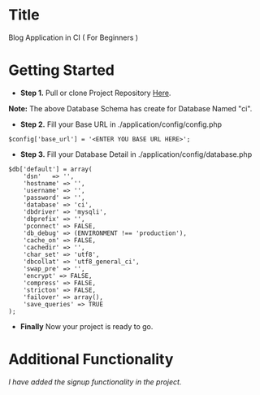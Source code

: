 # Title
Blog Application in CI ( For Beginners )

# Getting Started

* **Step 1.** Pull or clone Project Repository [Here](https://github.com/om7271prakash/CI).

**Note:** The above Database Schema has create for Database Named "ci".

* **Step 2.** Fill your Base URL in ./application/config/config.php
```
$config['base_url'] = '<ENTER YOU BASE URL HERE>';
```
* **Step 3.** Fill your Database Detail in ./application/config/database.php
```
$db['default'] = array(
	'dsn'	=> '',
	'hostname' => '',
	'username' => '',
	'password' => '',
	'database' => 'ci',
	'dbdriver' => 'mysqli',
	'dbprefix' => '',
	'pconnect' => FALSE,
	'db_debug' => (ENVIRONMENT !== 'production'),
	'cache_on' => FALSE,
	'cachedir' => '',
	'char_set' => 'utf8',
	'dbcollat' => 'utf8_general_ci',
	'swap_pre' => '',
	'encrypt' => FALSE,
	'compress' => FALSE,
	'stricton' => FALSE,
	'failover' => array(),
	'save_queries' => TRUE
);
```
* **Finally** Now your project is ready to go.

# Additional Functionality
*I have added the signup functionality in the project.*

